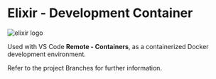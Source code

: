 # Elixir - Development Container
![elixir logo](https://elixir-lang.org/images/logo/logo.png)

Used with VS Code **Remote - Containers**, as a containerized Docker development environment.

Refer to the project Branches for further information.
